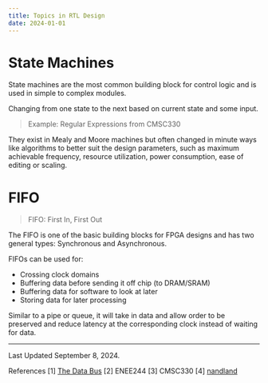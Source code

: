 ```yaml
---
title: Topics in RTL Design
date: 2024-01-01
---
```

# State Machines
State machines are the most common building block for control logic and is used in simple to complex modules.

Changing from one state to the next based on current state and some input.
> Example: Regular Expressions from CMSC330

They exist in Mealy and Moore machines but often changed in minute ways like algorithms to better suit the design parameters, such as maximum achievable frequency, resource utilization, power consumption, ease of editing or scaling.
# FIFO
> FIFO: First In, First Out

The FIFO is one of the basic building blocks for FPGA designs and has two general types: Synchronous and Asynchronous.

FIFOs can be used for:
- Crossing clock domains
- Buffering data before sending it off chip (to DRAM/SRAM)
- Buffering data for software to look at later
- Storing data for later processing

Similar to a pipe or queue, it will take in data and allow order to be preserved and reduce latency at the corresponding clock instead of waiting for data.

--- 
Last Updated September 8, 2024.

References
\[1\] [The Data Bus](https://thedatabus.in/interview_list)
\[2\] ENEE244
\[3\] CMSC330
\[4\] [nandland](https://nandland.com/lesson-8-what-is-a-fifo/)
